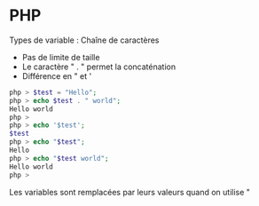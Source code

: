 # PHP
Types de variable : Chaîne de caractères

- Pas de limite de taille
- Le caractère " . " permet la concaténation
- Différence en " et '

```php
php > $test = "Hello";
php > echo $test . " world";
Hello world
php >
php > echo '$test';
$test
php > echo "$test";
Hello
php > echo "$test world";
Hello world
php >
```

Les variables sont remplacées par leurs valeurs quand on utilise "